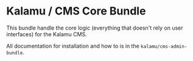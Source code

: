 # Kalamu / CMS Core Bundle

This bundle handle the core logic (everything that doesn't rely on user
interfaces) for the Kalamu CMS.

All documentation for installation and how to is in the `kalamu/cms-admin-bundle`.
